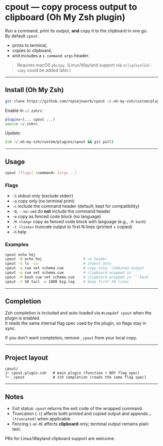 # cpout — copy process output to clipboard (Oh My Zsh plugin)

Run a command, print its output, **and** copy it to the clipboard in one go.  
By default `cpout`:
- prints to terminal,
- copies to clipboard,
- and includes a `❯ command args` header.

> Requires macOS `pbcopy`. (Linux/Wayland support via `xclip`/`xsel`/`wl-copy` could be added later.)

---

## Install (Oh My Zsh)

```sh
git clone https://github.com/repsejnworb/cpout ~/.oh-my-zsh/custom/plugins/cpout
```

Enable in `~/.zshrc`:

```zsh
plugins=(... cpout ...)
source ~/.zshrc
```

Update:

```sh
(cd ~/.oh-my-zsh/custom/plugins/cpout && git pull)
```

---

## Usage

```sh
cpout [flags] <command> [args...]
```

### Flags

- `-S` stdout only (exclude stderr)  
- `-q` copy only (no terminal print)  
- `-c` include the command header (default; kept for compatibility)  
- `-N`, `--no-cmd` do **not** include the command header  
- `-m` copy as fenced code block (no language)  
- `-M <lang>` copy as fenced code block with language (e.g., `-M bash`)  
- `-t <lines>` truncate output to first N lines (printed + copied)  
- `-h` help  

### Examples

```sh
cpout echo hej
cpout -N echo hej                   # no header
cpout -S ls -la                     # stdout only
cpout -q cue vet schema.cue         # copy only, combined output
cpout -m cue vet schema.cue         # clipboard wrapped in ```
cpout -M bash cue vet schema.cue    # clipboard wrapped in ```bash
cpout -t 50 tail -n 1000 big.log    # keep first 50 lines
```

---

## Completion

Zsh completion is included and auto-loaded via `#compdef cpout` when the plugin is enabled.  
It reads the same internal flag spec used by the plugin, so flags stay in sync.

If you don’t want completion, remove `_cpout` from your local copy.

---

## Project layout

```
cpout/
├─ cpout.plugin.zsh   # main plugin (function + DRY flag spec)
└─ _cpout             # zsh completion (reads the same flag spec)
```

---

## Notes

- Exit status: `cpout` returns the exit code of the wrapped command.  
- Truncation (`-t`) affects both printed and copied output and appends `… (truncated)` when applicable.  
- Fencing (`-m`/`-M`) affects **clipboard** only; terminal output remains plain text.  

PRs for Linux/Wayland clipboard support are welcome.
